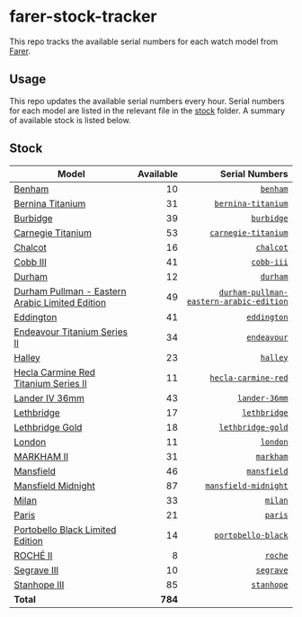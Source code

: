 # farer-stock-tracker

This repo tracks the available serial numbers for each watch model from [Farer](https://farer.com).

## Usage

This repo updates the available serial numbers every hour. Serial numbers for each model are listed in the relevant file in the [stock](./stock) folder. A summary of available stock is listed below.

## Stock

| Model | Available | Serial Numbers |
| ----- | --------: | -------------: |
| [Benham](https://usd.farer.com/products/benham) | 10 | [`benham`](./stock/benham) |
| [Bernina Titanium](https://usd.farer.com/products/bernina-titanium) | 31 | [`bernina-titanium`](./stock/bernina-titanium) |
| [Burbidge](https://usd.farer.com/products/burbidge) | 39 | [`burbidge`](./stock/burbidge) |
| [Carnegie Titanium](https://usd.farer.com/products/carnegie-titanium) | 53 | [`carnegie-titanium`](./stock/carnegie-titanium) |
| [Chalcot](https://usd.farer.com/products/chalcot) | 16 | [`chalcot`](./stock/chalcot) |
| [Cobb III](https://usd.farer.com/products/cobb-iii) | 41 | [`cobb-iii`](./stock/cobb-iii) |
| [Durham](https://usd.farer.com/products/durham) | 12 | [`durham`](./stock/durham) |
| [Durham Pullman - Eastern Arabic Limited Edition](https://usd.farer.com/products/durham-pullman-eastern-arabic-edition) | 49 | [`durham-pullman-eastern-arabic-edition`](./stock/durham-pullman-eastern-arabic-edition) |
| [Eddington](https://usd.farer.com/products/eddington) | 41 | [`eddington`](./stock/eddington) |
| [Endeavour Titanium Series II](https://usd.farer.com/products/endeavour) | 34 | [`endeavour`](./stock/endeavour) |
| [Halley](https://usd.farer.com/products/halley) | 23 | [`halley`](./stock/halley) |
| [Hecla Carmine Red Titanium Series II](https://usd.farer.com/products/hecla-carmine-red) | 11 | [`hecla-carmine-red`](./stock/hecla-carmine-red) |
| [Lander IV 36mm](https://usd.farer.com/products/lander-36mm) | 43 | [`lander-36mm`](./stock/lander-36mm) |
| [Lethbridge](https://usd.farer.com/products/lethbridge) | 17 | [`lethbridge`](./stock/lethbridge) |
| [Lethbridge Gold](https://usd.farer.com/products/lethbridge-gold) | 18 | [`lethbridge-gold`](./stock/lethbridge-gold) |
| [London](https://usd.farer.com/products/london) | 11 | [`london`](./stock/london) |
| [MARKHAM II](https://usd.farer.com/products/markham) | 31 | [`markham`](./stock/markham) |
| [Mansfield](https://usd.farer.com/products/mansfield) | 46 | [`mansfield`](./stock/mansfield) |
| [Mansfield Midnight](https://usd.farer.com/products/mansfield-midnight) | 87 | [`mansfield-midnight`](./stock/mansfield-midnight) |
| [Milan](https://usd.farer.com/products/milan) | 33 | [`milan`](./stock/milan) |
| [Paris](https://usd.farer.com/products/paris) | 21 | [`paris`](./stock/paris) |
| [Portobello Black Limited Edition](https://usd.farer.com/products/portobello-black) | 14 | [`portobello-black`](./stock/portobello-black) |
| [ROCHÉ II](https://usd.farer.com/products/roche) | 8 | [`roche`](./stock/roche) |
| [Segrave III](https://usd.farer.com/products/segrave) | 10 | [`segrave`](./stock/segrave) |
| [Stanhope III](https://usd.farer.com/products/stanhope) | 85 | [`stanhope`](./stock/stanhope) |
| **Total** | **784** | |
